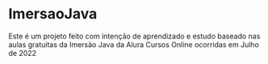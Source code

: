 # ImersaoJava
Este é um projeto feito com intenção de aprendizado e estudo baseado nas aulas gratuitas da Imersão Java da Alura Cursos Online ocorridas em Julho de 2022
